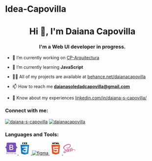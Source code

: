 # Idea-Capovilla
<h1 align="center">Hi 👋, I'm Daiana Capovilla</h1>
<h3 align="center">I'm a Web UI developer in progress.</h3>

- 🔭 I’m currently working on [CP-Arquitectura](https://github.com/DaianaCapovilla/Idea-Capovilla)

- 🌱 I’m currently learning **JavaScript**

- 👨‍💻 All of my projects are available at [behance.net/daianacapovilla](behance.net/daianacapovilla)

- 📫 How to reach me **daianasoledadcapovilla@gmail.com**

- 📄 Know about my experiences [linkedin.com/in/daiana-s-capovilla/](linkedin.com/in/daiana-s-capovilla/)

<h3 align="left">Connect with me:</h3>
<p align="left">
<a href="https://linkedin.com/in/daiana-s-capovilla" target="blank"><img align="center" src="https://raw.githubusercontent.com/rahuldkjain/github-profile-readme-generator/master/src/images/icons/Social/linked-in-alt.svg" alt="daiana-s-capovilla" height="30" width="40" /></a>
<a href="https://www.behance.net/daianacapovilla" target="blank"><img align="center" src="https://raw.githubusercontent.com/rahuldkjain/github-profile-readme-generator/master/src/images/icons/Social/behance.svg" alt="daianacapovilla" height="30" width="40" /></a>
</p>

<h3 align="left">Languages and Tools:</h3>
<p align="left"> <a href="https://getbootstrap.com" target="_blank" rel="noreferrer"> <img src="https://raw.githubusercontent.com/devicons/devicon/master/icons/bootstrap/bootstrap-plain-wordmark.svg" alt="bootstrap" width="40" height="40"/> </a> <a href="https://www.w3schools.com/css/" target="_blank" rel="noreferrer"> <img src="https://raw.githubusercontent.com/devicons/devicon/master/icons/css3/css3-original-wordmark.svg" alt="css3" width="40" height="40"/> </a> <a href="https://www.figma.com/" target="_blank" rel="noreferrer"> <img src="https://www.vectorlogo.zone/logos/figma/figma-icon.svg" alt="figma" width="40" height="40"/> </a> <a href="https://www.w3.org/html/" target="_blank" rel="noreferrer"> <img src="https://raw.githubusercontent.com/devicons/devicon/master/icons/html5/html5-original-wordmark.svg" alt="html5" width="40" height="40"/> </a> <a href="https://sass-lang.com" target="_blank" rel="noreferrer"> <img src="https://raw.githubusercontent.com/devicons/devicon/master/icons/sass/sass-original.svg" alt="sass" width="40" height="40"/> </a> </p>

